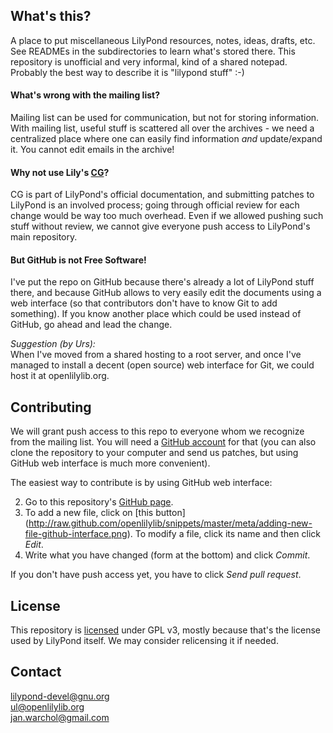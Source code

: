 What's this?
------------

A place to put miscellaneous LilyPond resources, notes, ideas, drafts, etc.
See READMEs in the subdirectories to learn what's stored there.
This repository is unofficial and very informal, kind of a shared notepad.
Probably the best way to describe it is "lilypond stuff" :-)

#### What's wrong with the mailing list?

Mailing list can be used for communication, but not for storing information.
With mailing list, useful stuff is scattered all over the archives -
we need a centralized place where one can easily find information
*and* update/expand it.  You cannot edit emails in the archive!

#### Why not use Lily's [CG](http://lilypond.org/doc/v2.19/Documentation/contributor/index.html)?

CG is part of LilyPond's official documentation, and submitting patches to LilyPond
is an involved process; going through official review for each change would be
way too much overhead.  Even if we allowed pushing such stuff without review,
we cannot give everyone push access to LilyPond's main repository.

#### But GitHub is not Free Software!

I've put the repo on GitHub because there's already a lot of LilyPond stuff there,
and because GitHub allows to very easily edit the documents using a web interface
(so that contributors don't have to know Git to add something).
If you know another place which could be used instead of GitHub, go ahead and lead
the change.

*Suggestion (by Urs):*  
When I've moved from a shared hosting to a root server, and once I've managed to install a
decent (open source) web interface for Git, we could host it at openlilylib.org.


Contributing
------------

We will grant push access to this repo to everyone whom we recognize from the
mailing list.  You will need a [GitHub account](http://github.com/) for that
(you can also clone the repository to your computer and send us patches, but
using GitHub web interface is much more convenient).

The easiest way to contribute is by using GitHub web interface:

2. Go to this repository's
[GitHub page](https://github.com/openlilylib/development-resources).
3. To add a new file, click on [this button]
(http://raw.github.com/openlilylib/snippets/master/meta/adding-new-file-github-interface.png).
To modify a file, click its name and then click _Edit_.
5. Write what you have changed (form at the bottom)
and click _Commit_.

If you don't have push access yet, you have to click _Send pull request_.


License
-------

This repository is [licensed](LICENSE) under GPL v3, mostly because
that's the license used by LilyPond itself.  We may consider relicensing
it if needed.


Contact
-------

[lilypond-devel@gnu.org](mailto:lilypond-devel@gnu.org)  
[ul@openlilylib.org](mailto:ul@openlilylib.org)  
[jan.warchol@gmail.com](mailto:jan.warchol@gmail.com)  
